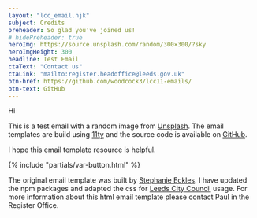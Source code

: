 ```yaml
---
layout: "lcc_email.njk"
subject: Credits
preheader: So glad you've joined us!
# hidePreheader: true
heroImg: https://source.unsplash.com/random/300×300/?sky
heroImgHeight: 300
headline: Test Email
ctaText: "Contact us"
ctaLink: "mailto:register.headoffice@leeds.gov.uk"
btn-href: https://github.com/woodcock3/lcc11-emails/
btn-text: GitHub
---
```


Hi

This is a test email with a random image from [Unsplash](https://unsplash.com/). The email templates are build using [11ty](https://11ty.dev) and the source code is available on [GitHub](https://github.com/woodcock3/lcc11-emails).

I hope this email template resource is helpful.

{% include "partials/var-button.html" %}

The original email template was built by [Stephanie Eckles](https://11ty.rocks/#email-generator). I have updated the npm packages and adapted the css for [Leeds City Council](https://www.leeds.gov.uk/) usage. For more information about this html email template please contact Paul in the Register Office.
